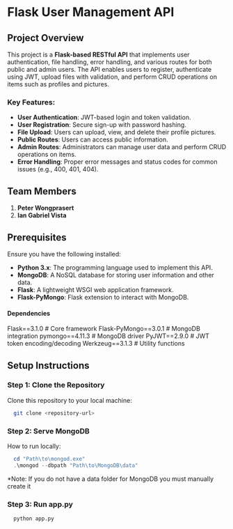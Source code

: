 # Flask User Management API

## Project Overview
This project is a **Flask-based RESTful API** that implements user authentication, file handling, error handling, and various routes for both public and admin users. The API enables users to register, authenticate using JWT, upload files with validation, and perform CRUD operations on items such as profiles and pictures.

### Key Features:
- **User Authentication**: JWT-based login and token validation.
- **User Registration**: Secure sign-up with password hashing.
- **File Upload**: Users can upload, view, and delete their profile pictures.
- **Public Routes**: Users can access public information.
- **Admin Routes**: Administrators can manage user data and perform CRUD operations on items.
- **Error Handling**: Proper error messages and status codes for common issues (e.g., 400, 401, 404).

## Team Members
1. **Peter Wongprasert**
2. **Ian Gabriel Vista**

## Prerequisites
Ensure you have the following installed:
- **Python 3.x**: The programming language used to implement this API.
- **MongoDB**: A NoSQL database for storing user information and other data.
- **Flask**: A lightweight WSGI web application framework.
- **Flask-PyMongo**: Flask extension to interact with MongoDB.

#### Dependencies
Flask==3.1.0                         # Core framework
Flask-PyMongo==3.0.1                 # MongoDB integration
pymongo==4.11.3                      # MongoDB driver
PyJWT==2.9.0                         # JWT token encoding/decoding
Werkzeug==3.1.3                      # Utility functions

## Setup Instructions

### Step 1: Clone the Repository
Clone this repository to your local machine:

```bash
  git clone <repository-url>
```
### Step 2: Serve MongoDB
How to run locally:
``` Powershell
  cd "Path\to\mongod.exe"
  .\mongod --dbpath "Path\to\MongoDB\data"
```
*Note: If you do not have a data folder for MongoDB you must manually create it

### Step 3: Run app.py
```bash
  python app.py
```
